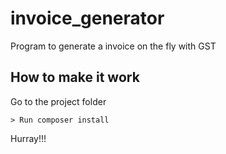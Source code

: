 # invoice_generator
Program to generate a invoice on the fly with GST 

## How to make it work

Go to the project folder


```
> Run composer install
```

Hurray!!!
